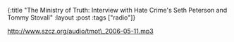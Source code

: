 {:title "The Ministry of Truth: Interview with Hate Crime's Seth Peterson and Tommy Stovall"
:layout :post
:tags  ["radio"]}

<http://www.szcz.org/audio/tmot\_2006-05-11.mp3>

